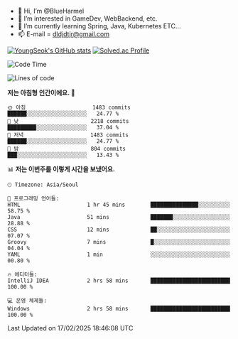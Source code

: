 - 👋 Hi, I’m @BlueHarmel
- 👀 I’m interested in GameDev, WebBackend, etc.
- 🌱 I’m currently learning Spring, Java, Kubernetes ETC...
- 📫 E-mail = dldjdtjr@gmail.com

[![YoungSeok's GitHub stats](https://github-readme-stats.vercel.app/api?username=BlueHarmel&show_icons=true&theme=transparent)](https://github.com/anuraghazra/github-readme-stats)
[![Solved.ac Profile](http://mazassumnida.wtf/api/v2/generate_badge?boj=dldjdtjr)](https://solved.ac/dldjdtjr/)

<!--START_SECTION:waka-->
![Code Time](http://img.shields.io/badge/Code%20Time-824%20hrs%2024%20mins-blue)

![Lines of code](https://img.shields.io/badge/%EC%A0%80%EB%8A%94%20%EC%97%AC%ED%83%9C%EA%B9%8C%EC%A7%80%20-46.7%20million%20%EC%A4%84%EC%9D%98%20%EC%BD%94%EB%93%9C%EB%A5%BC%20%EC%9E%91%EC%84%B1%ED%96%88%EC%96%B4%EC%9A%94.-blue)

**저는 아침형 인간이에요. 🐤** 

```text
🌞 아침                     1483 commits        ██████░░░░░░░░░░░░░░░░░░░   24.77 % 
🌆 낮　                     2218 commits        █████████░░░░░░░░░░░░░░░░   37.04 % 
🌃 저녁                     1483 commits        ██████░░░░░░░░░░░░░░░░░░░   24.77 % 
🌙 밤　                     804 commits         ███░░░░░░░░░░░░░░░░░░░░░░   13.43 % 
```


📊 **저는 이번주를 이렇게 시간을 보냈어요.** 

```text
🕑︎ Timezone: Asia/Seoul

💬 프로그래밍 언어들: 
HTML                     1 hr 45 mins        ███████████████░░░░░░░░░░   58.75 % 
Java                     51 mins             ███████░░░░░░░░░░░░░░░░░░   28.88 % 
CSS                      12 mins             ██░░░░░░░░░░░░░░░░░░░░░░░   07.07 % 
Groovy                   7 mins              █░░░░░░░░░░░░░░░░░░░░░░░░   04.04 % 
YAML                     1 min               ░░░░░░░░░░░░░░░░░░░░░░░░░   00.80 % 

🔥 에디터들: 
IntelliJ IDEA            2 hrs 58 mins       █████████████████████████   100.00 % 

💻 운영 체제들: 
Windows                  2 hrs 58 mins       █████████████████████████   100.00 % 
```


 Last Updated on 17/02/2025 18:46:08 UTC
<!--END_SECTION:waka-->
<!---
BlueHarmel/BlueHarmel is a ✨ special ✨ repository because its `README.md` (this file) appears on your GitHub profile.
You can click the Preview link to take a look at your changes.
--->


